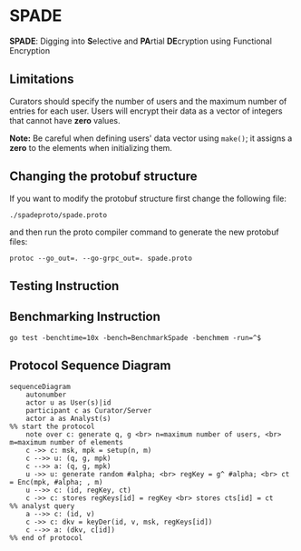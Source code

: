 # SPADE

**SPADE**: Digging into **S**elective and **PA**rtial **DE**cryption using Functional Encryption

## Limitations

Curators should specify the number of users and the maximum number of entries for each user.
Users will encrypt their data as a vector of integers that cannot have **zero** values.

**Note:** Be careful when defining users' data vector using `make()`;
it assigns a **zero** to the elements when initializing them.

## Changing the protobuf structure

If you want to modify the protobuf structure first change the following file:

    ./spadeproto/spade.proto

and then run the proto compiler command to generate the new protobuf files:

    protoc --go_out=. --go-grpc_out=. spade.proto 

## Testing Instruction

## Benchmarking Instruction

    go test -benchtime=10x -bench=BenchmarkSpade -benchmem -run=^$

## Protocol Sequence Diagram

```mermaid
sequenceDiagram
    autonumber
    actor u as User(s)|id
    participant c as Curator/Server
    actor a as Analyst(s)
%% start the protocol 
    note over c: generate q, g <br> n=maximum number of users, <br> m=maximum number of elements
    c ->> c: msk, mpk = setup(n, m)
    c -->> u: (q, g, mpk)
    c -->> a: (q, g, mpk)
    u ->> u: generate random #alpha; <br> regKey = g^ #alpha; <br> ct = Enc(mpk, #alpha; , m)
    u -->> c: (id, regKey, ct)
    c ->> c: stores regKeys[id] = regKey <br> stores cts[id] = ct
%% analyst query
    a -->> c: (id, v)
    c ->> c: dkv = keyDer(id, v, msk, regKeys[id])
    c -->> a: (dkv, c[id])
%% end of protocol
```
